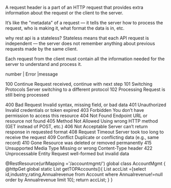 A request header is a part of an HTTP request that provides extra information about the request or the client to the server.

It’s like the "metadata" of a request — it tells the server how to process the request, who is making it, what format the data is in, etc.

why rest api is a stateless?
Stateless means that each API request is independent —
the server does not remember anything about previous requests made by the same client.

Each request from the client must contain all the information needed for the server to understand and process it.

number    |   Error            |message

100        	Continue	                  Request received, continue with next step
101	     Switching Protocols	        Server switching to a different protocol
102	       Processing                 	Request is still being processed


400	Bad Request	Invalid syntax, missing field, or bad data
401	Unauthorized	Invalid credentials or token expired
403	Forbidden	You don’t have permission to access this resource
404	Not Found	Endpoint URL or resource not found
405	Method Not Allowed	Using wrong HTTP method (GET instead of POST, etc.)
406	Not Acceptable	Server can’t return response in requested format
408	Request Timeout	Server took too long to receive the request
409	Conflict	Duplicate or conflicting data (e.g., same record)
410	Gone	Resource was deleted or removed permanently
415	Unsupported Media Type	Missing or wrong Content-Type header
422	Unprocessable Entity	Request well-formed but invalid data




@RestResource(urlMapping ='/accountmgmt/')
global  class AccountMgmt {
@httpGet
    global static List<Account> getTOPAccounts(){
        List<Account> accList =[select id,industry,rating,Annualrevenue from Account where Annualrevenue!=null order by Annualrevenue limit 10];
        return accList;
    }
}
